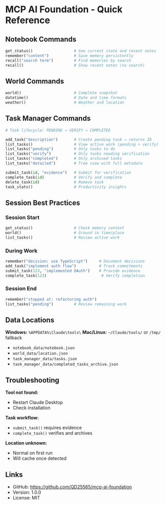 # MCP AI Foundation - Quick Reference

## Notebook Commands
```python
get_status()                  # See current state and recent notes
remember("content")           # Save memory persistently
recall("search term")         # Find memories by search
recall()                      # Show recent notes (no search)
```

## World Commands
```python
world()                       # Complete snapshot
datetime()                    # Date and time formats
weather()                     # Weather and location
```

## Task Manager Commands
```python
# Task lifecycle: PENDING → VERIFY → COMPLETED

add_task("description")       # Create pending task → returns ID
list_tasks()                  # View active work (pending + verify)
list_tasks("pending")         # Only tasks to do
list_tasks("verify")          # Only tasks needing verification
list_tasks("completed")       # Only archived tasks
list_tasks("detailed")        # Tree view with full metadata

submit_task(id, "evidence")   # Submit for verification
complete_task(id)             # Verify and complete
delete_task(id)               # Remove task
task_stats()                  # Productivity insights
```

## Session Best Practices

### Session Start
```python
get_status()                  # Check memory context
world()                       # Ground in time/place
list_tasks()                  # Review active work
```

### During Work
```python
remember("decision: use TypeScript")     # Document decisions
add_task("implement auth flow")          # Track commitments
submit_task(123, "implemented OAuth")    # Provide evidence
complete_task(123)                        # Verify completion
```

### Session End
```python
remember("stopped at: refactoring auth")
list_tasks("pending")         # Review remaining work
```

## Data Locations

**Windows:** `%APPDATA%\Claude\tools\`
**Mac/Linux:** `~/Claude/tools/` or `/tmp/` fallback

- `notebook_data/notebook.json`
- `world_data/location.json`
- `task_manager_data/tasks.json`
- `task_manager_data/completed_tasks_archive.json`

## Troubleshooting

**Tool not found:**
- Restart Claude Desktop
- Check installation

**Task workflow:**
- `submit_task()` requires evidence
- `complete_task()` verifies and archives

**Location unknown:**
- Normal on first run
- Will cache once detected

## Links

- GitHub: https://github.com/QD25565/mcp-ai-foundation
- Version: 1.0.0
- License: MIT